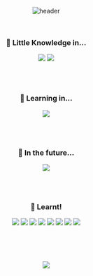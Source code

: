 
<div align="center">
  
  ![header](https://capsule-render.vercel.app/api?type=slice&color=f38701&height=230&section=header&text=fullrestic&desc=oz_coding_school_backend_12&fontSize=70&fontAlign=70&fontAlignY=25&descAlign=70&descAlignY=44&rotate=15)
  
  <br>
  
  ### 🐣 Little Knowledge in...
  <img src="https://img.shields.io/badge/JAVA-007396?style=for-the-badge&logo=java&logoColor=white">
  <img src="https://img.shields.io/badge/C++-00599C?style=for-the-badge&logo=cplusplus&logoColor=white">
  
  <br><br>
  
  ### 🌱 Learning in...
  <img src="https://img.shields.io/badge/Django-092E20?style=for-the-badge&logo=django&logoColor=white">

  <br><br>

  ### 🌳 In the future...
  <img src="https://img.shields.io/badge/FastAPI-009688?style=for-the-badge&logo=fastapi&logoColor=white">

<br><br>

### 🍎 Learnt!
  <img src="https://img.shields.io/badge/Python-3776AB?style=for-the-badge&logo=python&logoColor=white">
  <img src="https://img.shields.io/badge/Linux-FCC624?style=for-the-badge&logo=linux&logoColor=white">
  <img src="https://img.shields.io/badge/Git-F05032?style=for-the-badge&logo=git&logoColor=white">
  <img src="https://img.shields.io/badge/HTML-E34F26?style=for-the-badge&logo=html5&logoColor=white">
  <img src="https://img.shields.io/badge/CSS-1572B6?style=for-the-badge&logo=css3&logoColor=white">
  <img src="https://img.shields.io/badge/JavaScript-F7DF1E?style=for-the-badge&logo=javascript&logoColor=white">
 <img src="https://img.shields.io/badge/AWS-232F3E?style=for-the-badge&logo=amazonaws&logoColor=white">
 <img src="https://img.shields.io/badge/flask-000000?style=for-the-badge&logo=flask&logoColor=white"/>

  
  <br><br><br>

  <img src="https://github-readme-stats.vercel.app/api?username=fullrestic&show_icons=true&theme=slateorange">

</div>

